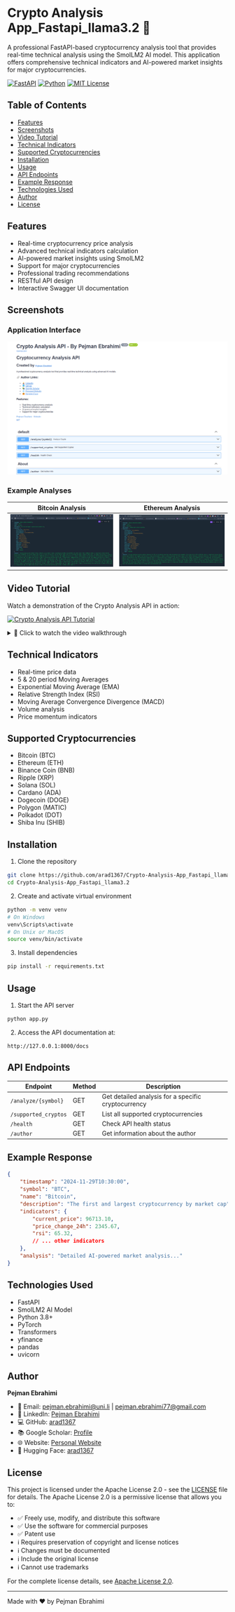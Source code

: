 # Crypto Analysis App_Fastapi_llama3.2 🚀

A professional FastAPI-based cryptocurrency analysis tool that provides real-time technical analysis using the SmolLM2 AI model. This application offers comprehensive technical indicators and AI-powered market insights for major cryptocurrencies.

[![FastAPI](https://img.shields.io/badge/FastAPI-005571?style=for-the-badge&logo=fastapi)](https://fastapi.tiangolo.com/)
[![Python](https://img.shields.io/badge/Python-3776AB?style=for-the-badge&logo=python&logoColor=white)](https://www.python.org/)
[![MIT License](https://img.shields.io/badge/License-MIT-green.svg)](https://choosealicense.com/licenses/mit/)

## Table of Contents
- [Features](#features)
- [Screenshots](#screenshots)
- [Video Tutorial](#video-tutorial)
- [Technical Indicators](#technical-indicators)
- [Supported Cryptocurrencies](#supported-cryptocurrencies)
- [Installation](#installation)
- [Usage](#usage)
- [API Endpoints](#api-endpoints)
- [Example Response](#example-response)
- [Technologies Used](#technologies-used)
- [Author](#author)
- [License](#license)

## Features
- Real-time cryptocurrency price analysis
- Advanced technical indicators calculation
- AI-powered market insights using SmolLM2
- Support for major cryptocurrencies
- Professional trading recommendations
- RESTful API design
- Interactive Swagger UI documentation

## Screenshots
### Application Interface
![API Interface](ui.png)

### Example Analyses
| Bitcoin Analysis | Ethereum Analysis |
|:----------------:|:-----------------:|
| ![BTC Analysis](btc.png) | ![ETH Analysis](eth.png) |

## Video Tutorial
Watch a demonstration of the Crypto Analysis API in action:

[![Crypto Analysis API Tutorial](https://img.youtube.com/vi/D-m4HtlmEAw/maxresdefault.jpg)](https://youtu.be/D-m4HtlmEAw "Crypto Analysis API Tutorial")

<details>
<summary>🎥 Click to watch the video walkthrough</summary>

https://www.youtube.com/watch?v=D-m4HtlmEAw

Key points covered in the video:
- Real-time cryptocurrency analysis
- Technical indicators explanation
- API usage demonstration
- Live market insights
</details>

## Technical Indicators
- Real-time price data
- 5 & 20 period Moving Averages
- Exponential Moving Average (EMA)
- Relative Strength Index (RSI)
- Moving Average Convergence Divergence (MACD)
- Volume analysis
- Price momentum indicators

## Supported Cryptocurrencies
- Bitcoin (BTC)
- Ethereum (ETH)
- Binance Coin (BNB)
- Ripple (XRP)
- Solana (SOL)
- Cardano (ADA)
- Dogecoin (DOGE)
- Polygon (MATIC)
- Polkadot (DOT)
- Shiba Inu (SHIB)

## Installation
1. Clone the repository
```bash
git clone https://github.com/arad1367/Crypto-Analysis-App_Fastapi_llama3.2.git
cd Crypto-Analysis-App_Fastapi_llama3.2
```

2. Create and activate virtual environment
```bash
python -m venv venv
# On Windows
venv\Scripts\activate
# On Unix or MacOS
source venv/bin/activate
```

3. Install dependencies
```bash
pip install -r requirements.txt
```

## Usage
1. Start the API server
```bash
python app.py
```

2. Access the API documentation at:
```
http://127.0.0.1:8000/docs
```

## API Endpoints
| Endpoint | Method | Description |
|----------|---------|------------|
| `/analyze/{symbol}` | GET | Get detailed analysis for a specific cryptocurrency |
| `/supported_cryptos` | GET | List all supported cryptocurrencies |
| `/health` | GET | Check API health status |
| `/author` | GET | Get information about the author |

## Example Response
```json
{
    "timestamp": "2024-11-29T10:30:00",
    "symbol": "BTC",
    "name": "Bitcoin",
    "description": "The first and largest cryptocurrency by market cap",
    "indicators": {
        "current_price": 96713.10,
        "price_change_24h": 2345.67,
        "rsi": 65.32,
        // ... other indicators
    },
    "analysis": "Detailed AI-powered market analysis..."
}
```

## Technologies Used
- FastAPI
- SmolLM2 AI Model
- Python 3.8+
- PyTorch
- Transformers
- yfinance
- pandas
- uvicorn

## Author
**Pejman Ebrahimi**
- 📧 Email: [pejman.ebrahimi@uni.li](mailto:pejman.ebrahimi@uni.li) | [pejman.ebrahimi77@gmail.com](mailto:pejman.ebrahimi77@gmail.com)
- 🔗 LinkedIn: [Pejman Ebrahimi](https://www.linkedin.com/in/pejman-ebrahimi-4a60151a7/)
- 💻 GitHub: [arad1367](https://github.com/arad1367)
- 📚 Google Scholar: [Profile](https://scholar.google.com/citations?user=zO-nHd0AAAAJ&hl=en)
- 🌐 Website: [Personal Website](https://arad1367.github.io/pejman-ebrahimi/)
- 🤗 Hugging Face: [arad1367](https://huggingface.co/arad1367)

## License
This project is licensed under the Apache License 2.0 - see the [LICENSE](LICENSE) file for details. The Apache License 2.0 is a permissive license that allows you to:

- ✅ Freely use, modify, and distribute this software
- ✅ Use the software for commercial purposes
- ✅ Patent use
- ℹ️ Requires preservation of copyright and license notices
- ℹ️ Changes must be documented
- ℹ️ Include the original license
- ℹ️ Cannot use trademarks

For the complete license details, see [Apache License 2.0](https://opensource.org/licenses/Apache-2.0).

---
Made with ❤️ by Pejman Ebrahimi